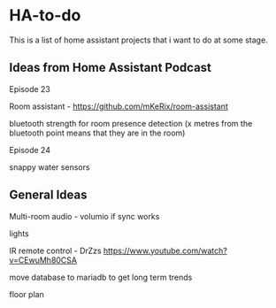 # HA-to-do
This is a list of home assistant projects that i want to do at some stage. 

Ideas from Home Assistant Podcast
-
Episode 23

  Room assistant - https://github.com/mKeRix/room-assistant

  bluetooth strength for room presence detection (x metres from the bluetooth point means that they are in the room)

Episode 24

  snappy water sensors

General Ideas
-
Multi-room audio - volumio if sync works

lights

IR remote control - DrZzs https://www.youtube.com/watch?v=CEwuMh80CSA

move database to mariadb to get long term trends 

floor plan 
